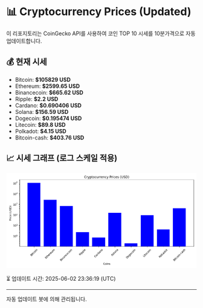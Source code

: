 
# 📊 Cryptocurrency Prices (Updated)

이 리포지토리는 CoinGecko API를 사용하여 코인 TOP 10 시세를 10분가격으로 자동 업데이트합니다.

## 💰 현재 시세
- Bitcoin: **$105829 USD**
- Ethereum: **$2599.65 USD**
- Binancecoin: **$665.62 USD**
- Ripple: **$2.2 USD**
- Cardano: **$0.690406 USD**
- Solana: **$156.59 USD**
- Dogecoin: **$0.195474 USD**
- Litecoin: **$89.8 USD**
- Polkadot: **$4.15 USD**
- Bitcoin-cash: **$403.76 USD**

## 📈 시세 그래프 (로그 스케일 적용)
![Crypto Prices](crypto_prices.png)

⏳ 업데이트 시간: 2025-06-02 23:36:19 (UTC)

---
자동 업데이트 봇에 의해 관리됩니다.
